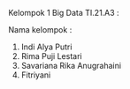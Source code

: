 Kelompok 1 Big Data TI.21.A3 : 

Nama kelompok : 
1. Indi Alya Putri
2. Rima Puji Lestari
3. Savariana Rika Anugrahaini
4. Fitriyani


